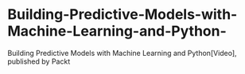 # Building-Predictive-Models-with-Machine-Learning-and-Python-
Building Predictive Models with Machine Learning and Python[Video], published by Packt
